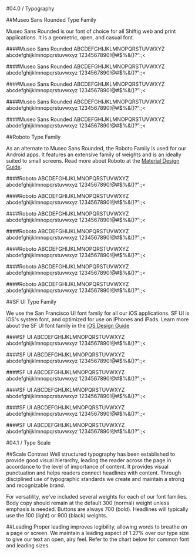 #04.0 / Typography

##Museo Sans Rounded Type Family

Museo Sans Rounded is our font of choice for all Shiftig web and print applications. It is a geometric, open, and casual font. 

####Museo Sans Rounded
ABCDEFGHIJKLMNOPQRSTUVWXYZ abcdefghijklmnopqrstuvwxyz 1234567890!@#$%&()?”:;<

####Museo Sans Rounded
ABCDEFGHIJKLMNOPQRSTUVWXYZ abcdefghijklmnopqrstuvwxyz 1234567890!@#$%&()?”:;<

####Museo Sans Rounded
ABCDEFGHIJKLMNOPQRSTUVWXYZ abcdefghijklmnopqrstuvwxyz 1234567890!@#$%&()?”:;<

####Museo Sans Rounded
ABCDEFGHIJKLMNOPQRSTUVWXYZ abcdefghijklmnopqrstuvwxyz 1234567890!@#$%&()?”:;<

####Museo Sans Rounded
ABCDEFGHIJKLMNOPQRSTUVWXYZ abcdefghijklmnopqrstuvwxyz 1234567890!@#$%&()?”:;<

##Roboto Type Family

As an alternate to Museo Sans Rounded, the Roboto Family is used for our Android apps. It features an extensive family of weights and is an ideally suited to small screens. Read more about Roboto at the [Material Design Guide](https://material.google.com/style/typography.html#).

####Roboto
ABCDEFGHIJKLMNOPQRSTUVWXYZ abcdefghijklmnopqrstuvwxyz 1234567890!@#$%&()?”:;<

####Roboto
ABCDEFGHIJKLMNOPQRSTUVWXYZ abcdefghijklmnopqrstuvwxyz 1234567890!@#$%&()?”:;<

####Roboto
ABCDEFGHIJKLMNOPQRSTUVWXYZ abcdefghijklmnopqrstuvwxyz 1234567890!@#$%&()?”:;<

####Roboto
ABCDEFGHIJKLMNOPQRSTUVWXYZ abcdefghijklmnopqrstuvwxyz 1234567890!@#$%&()?”:;<

####Roboto
ABCDEFGHIJKLMNOPQRSTUVWXYZ abcdefghijklmnopqrstuvwxyz 1234567890!@#$%&()?”:;<

####Roboto
ABCDEFGHIJKLMNOPQRSTUVWXYZ abcdefghijklmnopqrstuvwxyz 1234567890!@#$%&()?”:;<

####Roboto
ABCDEFGHIJKLMNOPQRSTUVWXYZ abcdefghijklmnopqrstuvwxyz 1234567890!@#$%&()?”:;<

##SF UI Type Family

We use the San Francisco UI font family for all our iOS applications. SF UI is iOS's system font, and optimized for use on iPhones and iPads. Learn more about the SF UI font family in the [iOS Design Guide](https://developer.apple.com/ios/human-interface-guidelines/visual-design/typography/)

####SF UI
ABCDEFGHIJKLMNOPQRSTUVWXYZ abcdefghijklmnopqrstuvwxyz 1234567890!@#$%&()?”:;<

####SF UI
ABCDEFGHIJKLMNOPQRSTUVWXYZ abcdefghijklmnopqrstuvwxyz 1234567890!@#$%&()?”:;<

####SF UI
ABCDEFGHIJKLMNOPQRSTUVWXYZ abcdefghijklmnopqrstuvwxyz 1234567890!@#$%&()?”:;<

####SF UI
ABCDEFGHIJKLMNOPQRSTUVWXYZ abcdefghijklmnopqrstuvwxyz 1234567890!@#$%&()?”:;<

####SF UI
ABCDEFGHIJKLMNOPQRSTUVWXYZ abcdefghijklmnopqrstuvwxyz 1234567890!@#$%&()?”:;<

####SF UI
ABCDEFGHIJKLMNOPQRSTUVWXYZ abcdefghijklmnopqrstuvwxyz 1234567890!@#$%&()?”:;<

#04.1 / Type Scale

##Scale Contrast
Well structured typography has been established to provide good visual hierarchy, leading the reader across the page in accordance to the level of importance of content. It provides visual punctuation and helps readers connect headlines with content. Through disciplined use of typographic standards we create and maintain a strong and recognizable brand.

For versatility, we've included several weights for each of our font families. Body copy should remain at the default 300 (normal) weight unless emphasis is needed. Buttons are always 700 (bold). Headlines will typically use the 100 (light) or 900 (black) weights.

##Leading
Proper leading improves legibility, allowing words to breathe on a page or screen. We maintain a leading aspect of 1.27% over our type size to give our text an open, airy feel. Refer to the chart below for common font and leading sizes.

